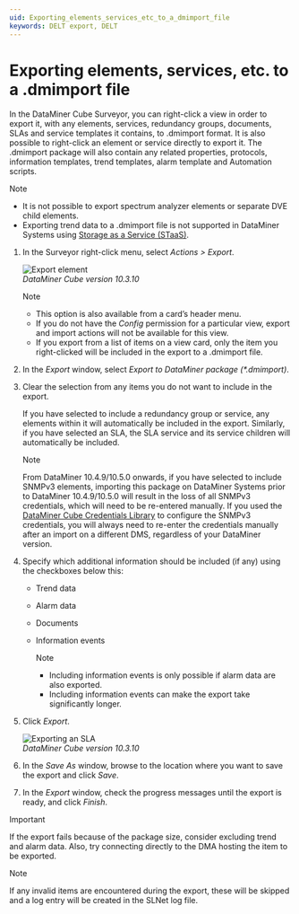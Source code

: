 ```yaml
---
uid: Exporting_elements_services_etc_to_a_dmimport_file
keywords: DELT export, DELT
---
```


# Exporting elements, services, etc. to a .dmimport file

In the DataMiner Cube Surveyor, you can right-click a view in order to export it, with any elements, services, redundancy groups, documents, SLAs and service templates it contains, to .dmimport format. It is also possible to right-click an element or service directly to export it. The .dmimport package will also contain any related properties, protocols, information templates, trend templates, alarm template and Automation scripts.

> [!NOTE]
>
> - It is not possible to export spectrum analyzer elements or separate DVE child elements.
> - Exporting trend data to a .dmimport file is not supported in DataMiner Systems using [Storage as a Service (STaaS)](xref:STaaS).

1. In the Surveyor right-click menu, select *Actions \> Export*.

   ![Export element](~/dataminer/images/Export_Element.png)<br/>*DataMiner Cube version 10.3.10*

   > [!NOTE]
   >
   > - This option is also available from a card’s header menu.
   > - If you do not have the *Config* permission for a particular view, export and import actions will not be available for this view.
   > - If you export from a list of items on a view card, only the item you right-clicked will be included in the export to a .dmimport file.

1. In the *Export* window, select *Export to DataMiner package (\*.dmimport)*.

1. Clear the selection from any items you do not want to include in the export.

   If you have selected to include a redundancy group or service, any elements within it will automatically be included in the export. Similarly, if you have selected an SLA, the SLA service and its service children will automatically be included.

   > [!NOTE]
   > From DataMiner 10.4.9/10.5.0 onwards<!--RN 39356-->, if you have selected to include SNMPv3 elements, importing this package on DataMiner Systems prior to DataMiner 10.4.9/10.5.0 will result in the loss of all SNMPv3 credentials, which will need to be re-entered manually. If you used the [DataMiner Cube Credentials Library](xref:Managing_predefined_sets_of_credentials_for_SNMP_authentication) to configure the SNMPv3 credentials, you will always need to re-enter the credentials manually after an import on a different DMS, regardless of your DataMiner version.

1. Specify which additional information should be included (if any) using the checkboxes below this:

   - Trend data

   - Alarm data

   - Documents

   - Information events

     > [!NOTE]
     >
     > - Including information events is only possible if alarm data are also exported.
     > - Including information events can make the export take significantly longer.

1. Click *Export*.

   ![Exporting an SLA](~/dataminer/images/SLA_Export.png)<br/>*DataMiner Cube version 10.3.10*

1. In the *Save As* window, browse to the location where you want to save the export and click *Save*.

1. In the *Export* window, check the progress messages until the export is ready, and click *Finish*.

> [!IMPORTANT]
> If the export fails because of the package size, consider excluding trend and alarm data. Also, try connecting directly to the DMA hosting the item to be exported.

> [!NOTE]
> If any invalid items are encountered during the export, these will be skipped and a log entry will be created in the SLNet log file.
